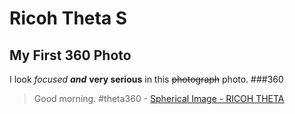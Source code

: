 # Ricoh Theta S
## My First 360 Photo
I look *focused* **_and_** **very serious** in this ~~photograph~~ photo.
###360
<blockquote data-width="500" data-height="375" class="ricoh-theta-spherical-image" >Good morning. #theta360 - <a href="https://theta360.com/s/csGD1A1iGUYxDUR185Mq9Hs1Y" target="_blank">Spherical Image - RICOH THETA</a></blockquote>
<script async src="https://theta360.com/widgets.js" charset="utf-8"></script>
